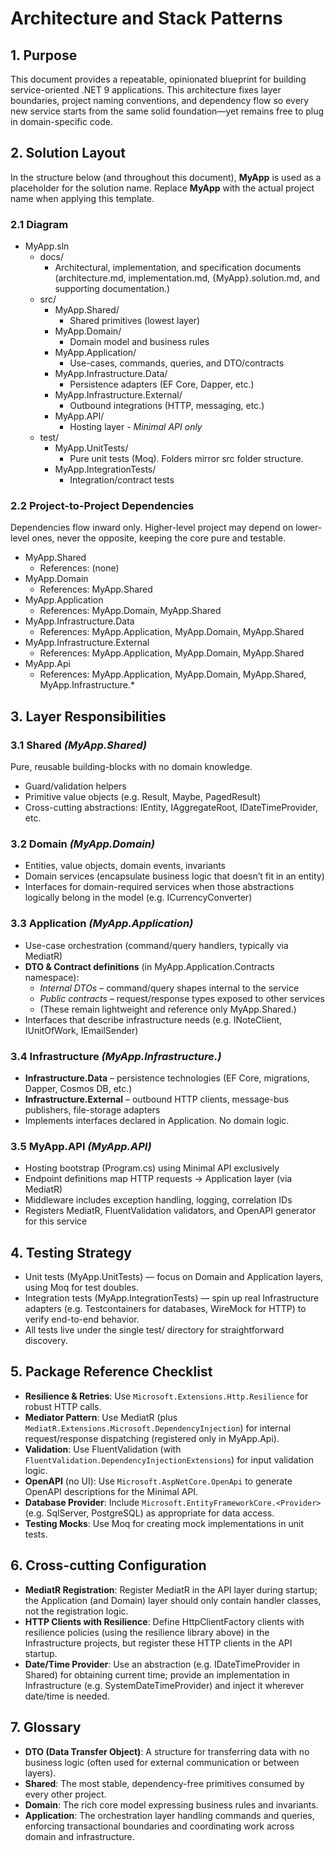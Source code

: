 # Architecture and Stack Patterns

## 1. Purpose

This document provides a repeatable, opinionated blueprint for building service-oriented .NET 9 applications. This architecture fixes layer boundaries, project naming conventions, and dependency flow so every new service starts from the same solid foundation—yet remains free to plug in domain-specific code.

## 2. Solution Layout

In the structure below (and throughout this document), **MyApp** is used as a placeholder for the solution name. Replace **MyApp** with the actual project name when applying this template.

### 2.1 Diagram

- MyApp.sln
  - docs/
    - Architectural, implementation, and specification documents (architecture.md, implementation.md, {MyApp}.solution.md, and supporting documentation.)
  - src/
    - MyApp.Shared/
      - Shared primitives (lowest layer)
    - MyApp.Domain/
      - Domain model and business rules
    - MyApp.Application/
      - Use-cases, commands, queries, and DTO/contracts
    - MyApp.Infrastructure.Data/
      - Persistence adapters (EF Core, Dapper, etc.)
    - MyApp.Infrastructure.External/
      - Outbound integrations (HTTP, messaging, etc.)
    - MyApp.API/
      - Hosting layer - *Minimal API only*
  - test/
    - MyApp.UnitTests/
      - Pure unit tests (Moq). Folders mirror src folder structure.
    - MyApp.IntegrationTests/
      - Integration/contract tests

### 2.2 Project-to-Project Dependencies

Dependencies flow inward only. Higher-level project may depend on lower-level ones, never the opposite, keeping the core pure and testable.

- MyApp.Shared
  - References: (none)
- MyApp.Domain
  - References: MyApp.Shared
- MyApp.Application
  - References: MyApp.Domain, MyApp.Shared
- MyApp.Infrastructure.Data
  - References: MyApp.Application, MyApp.Domain, MyApp.Shared
- MyApp.Infrastructure.External
  - References: MyApp.Application, MyApp.Domain, MyApp.Shared
- MyApp.Api
  - References: MyApp.Application, MyApp.Domain, MyApp.Shared, MyApp.Infrastructure.*

## 3. Layer Responsibilities

### 3.1 Shared *(MyApp.Shared)*

Pure, reusable building-blocks with no domain knowledge.

- Guard/validation helpers
- Primitive value objects (e.g. Result, Maybe, PagedResult)
- Cross-cutting abstractions: IEntity, IAggregateRoot, IDateTimeProvider, etc.

### 3.2 Domain *(MyApp.Domain)*

- Entities, value objects, domain events, invariants
- Domain services (encapsulate business logic that doesn’t fit in an entity)
- Interfaces for domain-required services when those abstractions logically belong in the model (e.g. ICurrencyConverter)

### 3.3 Application *(MyApp.Application)*

- Use-case orchestration (command/query handlers, typically via MediatR)
- **DTO & Contract definitions** (in MyApp.Application.Contracts namespace):
  - *Internal DTOs* – command/query shapes internal to the service
  - *Public contracts* – request/response types exposed to other services
  - (These remain lightweight and reference only MyApp.Shared.)
- Interfaces that describe infrastructure needs (e.g. INoteClient, IUnitOfWork, IEmailSender)

### 3.4 Infrastructure *(MyApp.Infrastructure.)*

- **Infrastructure.Data** – persistence technologies (EF Core, migrations, Dapper, Cosmos DB, etc.)
- **Infrastructure.External** – outbound HTTP clients, message-bus publishers, file-storage adapters
- Implements interfaces declared in Application. No domain logic.

### 3.5 MyApp.API *(MyApp.API)*

- Hosting bootstrap (Program.cs) using Minimal API exclusively
- Endpoint definitions map HTTP requests → Application layer (via MediatR)
- Middleware includes exception handling, logging, correlation IDs
- Registers MediatR, FluentValidation validators, and OpenAPI generator for this service

## 4. Testing Strategy

- Unit tests (MyApp.UnitTests) — focus on Domain and Application layers, using Moq for test doubles.
- Integration tests (MyApp.IntegrationTests) — spin up real Infrastructure adapters (e.g. Testcontainers for databases, WireMock for HTTP) to verify end-to-end behavior.
- All tests live under the single test/ directory for straightforward discovery.

## 5. Package Reference Checklist

- **Resilience & Retries**: Use `Microsoft.Extensions.Http.Resilience` for robust HTTP calls.
- **Mediator Pattern**: Use MediatR (plus `MediatR.Extensions.Microsoft.DependencyInjection`) for internal request/response dispatching (registered only in MyApp.Api).
- **Validation**: Use FluentValidation (with `FluentValidation.DependencyInjectionExtensions`) for input validation logic.
- **OpenAPI** (no UI): Use `Microsoft.AspNetCore.OpenApi` to generate OpenAPI descriptions for the Minimal API.
- **Database Provider**: Include `Microsoft.EntityFrameworkCore.<Provider>` (e.g. SqlServer, PostgreSQL) as appropriate for data access.
- **Testing Mocks**: Use Moq for creating mock implementations in unit tests.

## 6. Cross-cutting Configuration

- **MediatR Registration**: Register MediatR in the API layer during startup; the Application (and Domain) layer should only contain handler classes, not the registration logic.
- **HTTP Clients with Resilience**: Define HttpClientFactory clients with resilience policies (using the resilience library above) in the Infrastructure projects, but register these HTTP clients in the API startup.
- **Date/Time Provider**: Use an abstraction (e.g. IDateTimeProvider in Shared) for obtaining current time; provide an implementation in Infrastructure (e.g. SystemDateTimeProvider) and inject it wherever date/time is needed.

## 7. Glossary

- **DTO (Data Transfer Object)**: A structure for transferring data with no business logic (often used for external communication or between layers).
- **Shared**: The most stable, dependency-free primitives consumed by every other project.
- **Domain**: The rich core model expressing business rules and invariants.
- **Application**: The orchestration layer handling commands and queries, enforcing transactional boundaries and coordinating work across domain and infrastructure.
